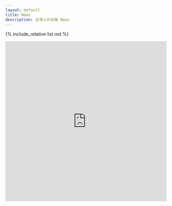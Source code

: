 ```yaml
---
layout: default
title: News
description: 台湾人の永琳 News
---
```


{% include_relative list.md %}

<p align="center">
<iframe src="https://www.facebook.com/plugins/page.php?href=https%3A%2F%2Fwww.facebook.com%2FTaiwaneseEirin&tabs=timeline&small_header=true&adapt_container_width=true&hide_cover=true&show_facepile=true&appId" width="100%" height="500" style="border:none;overflow:hidden" scrolling="no" frameborder="0" allowfullscreen="true" allow="autoplay; clipboard-write; encrypted-media; picture-in-picture; web-share"></iframe>
</p>
